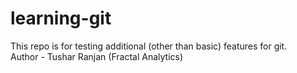 # learning-git
This repo is for testing additional (other than basic) features for git.
<br>
Author - Tushar Ranjan (Fractal Analytics)
